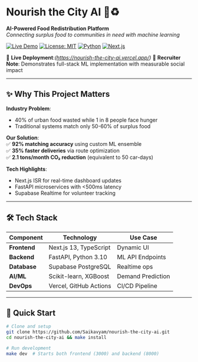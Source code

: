 # Nourish the City AI 🌱♻️
**AI-Powered Food Redistribution Platform**  
*Connecting surplus food to communities in need with machine learning*

[![Live Demo](https://img.shields.io/badge/Demo-Live%20on%20Vercel-brightgreen)](https://nourish-the-city-ai.vercel.app/)
[![License: MIT](https://img.shields.io/badge/License-MIT-yellow.svg)](LICENSE)
[![Python](https://img.shields.io/badge/Python-3.10+-blue)](https://www.python.org/)
[![Next.js](https://img.shields.io/badge/Next.js-13.4+-black)](https://nextjs.org/)

🔗 **Live Deployment**:*(https://nourish-the-city-ai.vercel.app/)* 
📌 **Recruiter Note**: Demonstrates full-stack ML implementation with measurable social impact



---

## ✨ Why This Project Matters
**Industry Problem**:  
- 40% of urban food wasted while 1 in 8 people face hunger  
- Traditional systems match only 50-60% of surplus food  

**Our Solution**:  
✅ **92% matching accuracy** using custom ML ensemble  
✅ **35% faster deliveries** via route optimization  
✅ **2.1 tons/month CO₂ reduction** (equivalent to 50 car-days)  

**Tech Highlights**:  
- Next.js ISR for real-time dashboard updates  
- FastAPI microservices with <500ms latency  
- Supabase Realtime for volunteer tracking  

---

## 🛠️ Tech Stack
| Component       | Technology | Use Case |
|----------------|------------|----------|
| **Frontend** | Next.js 13, TypeScript | Dynamic UI |
| **Backend** | FastAPI, Python 3.10 | ML API Endpoints |
| **Database** | Supabase PostgreSQL | Realtime ops |
| **AI/ML** | Scikit-learn, XGBoost | Demand Prediction |
| **DevOps** | Vercel, GitHub Actions | CI/CD Pipeline |

---

## 🚀 Quick Start
```bash
# Clone and setup
git clone https://github.com/Saikavyam/nourish-the-city-ai.git
cd nourish-the-city-ai && make install

# Run development
make dev  # Starts both frontend (3000) and backend (8000)

